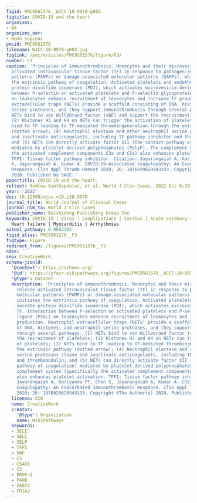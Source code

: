 ```yaml
---
figid: PMC9561576__WJCC-10-9970-g003
figtitle: COVID-19 and the heart
organisms:
- NA
organisms_ner:
- Homo sapiens
pmcid: PMC9561576
filename: WJCC-10-9970-g003.jpg
figlink: /pmc/articles/PMC9561576/figure/F3/
number: F3
caption: 'Principles of immunothrombosis. Monocytes and their microvesicles release
  activated intravascular tissue factor (TF) in response to pathogen-associated molecular
  patterns (PAMPs) or damage-associated molecular patterns (DAMPs), which initiates
  the extrinsic pathway of coagulation. Activated platelets and endothelium secrete
  protein disulfide isomerase (PDI), which activates microvesicle-derived TF. Interaction
  between P-selectin on activated platelets and P-selectin glycoprotein ligand (PSGL)
  on leukocytes enhance recruitment of leukocytes and increase TF production. Neutrophil
  extracellular traps (NETs) provide a scaffold consisting of DNA, histones, and neutrophil
  serine proteases, and they support immunothrombosis through several pathways. (1)
  NETs bind to von Willebrand factor (vWF) and support the recruitment of platelets;
  (2) Histones H3 and H4 on NETs can trigger the activation of platelets; (3) NETs
  bind to TF leading to TF-mediated thrombingeneration through the extrinsic pathway
  (dotted arrow); (4) Neutrophil elastase and other neutrophil serine proteases cleave
  and inactivate anticoagulants, including TF pathway inhibitor and thrombomodulin;
  and (5) NETs can directly activate factor XII (the contact pathway of coagulation)
  mediated by platelet-derived polyphosphates (PolyP). The complement system (specifically
  the activated complement components C3a and C5a) also enhances platelet activation.
  TFPI: Tissue factor pathway inhibitor. Citation: Jayarangaiah A, Kariyanna PT, Chen
  X, Jayarangaiah A, Kumar A. COVID-19-Associated Coagulopathy: An Exacerbated Immunothrombosis
  Response. Clin Appl Thromb Hemost 2020; 26: 1076029620943293. Copyright ©The Author(s)
  2020. Published by SAGE.'
papertitle: COVID-19 and the heart.
reftext: Andrew Xanthopoulos, et al. World J Clin Cases. 2022 Oct 6;10(28):9970-9984.
year: '2022'
doi: 10.12998/wjcc.v10.i28.9970
journal_title: World Journal of Clinical Cases
journal_nlm_ta: World J Clin Cases
publisher_name: Baishideng Publishing Group Inc
keywords: COVID-19 | Virus | Complications | Cardiac | Acute coronary syndromes |
  Heart failure | Myocarditis | Arrhythmias
automl_pathway: 0.9682192
figid_alias: PMC9561576__F3
figtype: Figure
redirect_from: /figures/PMC9561576__F3
ndex: ''
seo: CreativeWork
schema-jsonld:
  '@context': https://schema.org/
  '@id': https://pfocr.wikipathways.org/figures/PMC9561576__WJCC-10-9970-g003.html
  '@type': Dataset
  description: 'Principles of immunothrombosis. Monocytes and their microvesicles
    release activated intravascular tissue factor (TF) in response to pathogen-associated
    molecular patterns (PAMPs) or damage-associated molecular patterns (DAMPs), which
    initiates the extrinsic pathway of coagulation. Activated platelets and endothelium
    secrete protein disulfide isomerase (PDI), which activates microvesicle-derived
    TF. Interaction between P-selectin on activated platelets and P-selectin glycoprotein
    ligand (PSGL) on leukocytes enhance recruitment of leukocytes and increase TF
    production. Neutrophil extracellular traps (NETs) provide a scaffold consisting
    of DNA, histones, and neutrophil serine proteases, and they support immunothrombosis
    through several pathways. (1) NETs bind to von Willebrand factor (vWF) and support
    the recruitment of platelets; (2) Histones H3 and H4 on NETs can trigger the activation
    of platelets; (3) NETs bind to TF leading to TF-mediated thrombingeneration through
    the extrinsic pathway (dotted arrow); (4) Neutrophil elastase and other neutrophil
    serine proteases cleave and inactivate anticoagulants, including TF pathway inhibitor
    and thrombomodulin; and (5) NETs can directly activate factor XII (the contact
    pathway of coagulation) mediated by platelet-derived polyphosphates (PolyP). The
    complement system (specifically the activated complement components C3a and C5a)
    also enhances platelet activation. TFPI: Tissue factor pathway inhibitor. Citation:
    Jayarangaiah A, Kariyanna PT, Chen X, Jayarangaiah A, Kumar A. COVID-19-Associated
    Coagulopathy: An Exacerbated Immunothrombosis Response. Clin Appl Thromb Hemost
    2020; 26: 1076029620943293. Copyright ©The Author(s) 2020. Published by SAGE.'
  license: CC0
  name: CreativeWork
  creator:
    '@type': Organization
    name: WikiPathways
  keywords:
  - SELE
  - SELL
  - SELP
  - TFPI
  - VWF
  - C5
  - C5AR1
  - C3
  - ERVK-2
  - P4HB
  - PADI1
  - PDIA2
---
```

